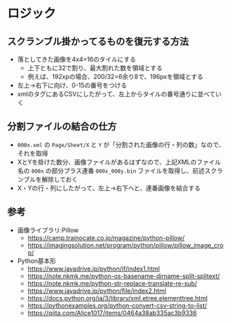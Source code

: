 # ロジック

## スクランブル掛かってるものを復元する方法

- 落としてきた画像を4x4=16のタイルにする
  - 上下ともに32で割り、最大割れた数を領域とする
  - 例えば、192xpの場合、200/32=6余り8で、196pxを領域とする
- 左上->右下に向け、0-15の番号をつける
- xmlの<Scramble>タグにあるCSVにしたがって、左上からタイルの番号通りに並べていく


## 分割ファイルの結合の仕方

- `000x.xml` の `Page/Sheet/X` と `Y` が「分割された画像の行・列の数」なので、それを取得
- XとYを掛けた数分、画像ファイルがあるはずなので、上記XMLのファイル名の `000x` の部分プラス連番 `000x_000y.bin` ファイルを取得し、前述スクランブルを解除しておく
- X・Yの行・列にしたがって、左上->右下へと、連番画像を結合する


## 参考

- 画像ライブラリ:Pillow
  - https://camp.trainocate.co.jp/magazine/python-pillow/
  - https://imagingsolution.net/program/python/pillow/pillow_image_crop/
- Python基本形
  - https://www.javadrive.jp/python/if/index1.html
  - https://note.nkmk.me/python-os-basename-dirname-split-splitext/
  - https://note.nkmk.me/python-str-replace-translate-re-sub/
  - https://www.javadrive.jp/python/file/index2.html
  - https://docs.python.org/ja/3/library/xml.etree.elementtree.html
  - https://pythonexamples.org/python-convert-csv-string-to-list/
  - https://qiita.com/Alice1017/items/0464a38ab335ac3b9336
